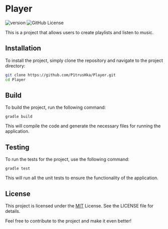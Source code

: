# Player
![version](https://img.shields.io/badge/v.0.0.1%20beta-CC8899)
![GitHub License](https://img.shields.io/github/license/P1trushka/Player?style=flat&color=CC8899)

This is a project that allows users to create playlists and listen to music.

## Installation

To install the project, simply clone the repository and navigate to the project directory:
```bash
git clone https://github.com/P1trusHka/Player.git
cd Player
```

## Build

To build the project, run the following command:
```
gradle build
```

This will compile the code and generate the necessary files for running the application.

## Testing

To run the tests for the project, use the following command:
```
gradle test
```

This will run all the unit tests to ensure the functionality of the application.

## License

This project is licensed under the [MIT](https://github.com/P1trusHka/Player/blob/master/LICENSE) License. See the LICENSE file for details.

Feel free to contribute to the project and make it even better!
